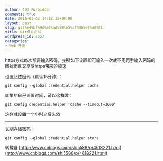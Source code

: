 ```yaml
---
author: 403 Forbidden
comments: true
date: 2016-05-02 14:12:15+00:00
layout: post
slug: git%e4%bf%9d%e5%ad%98%e5%af%86%e7%a0%81
title: Git保存密码
wordpress_id: 2557
categories:
- Web 开发
---
```

https方式每次都要输入密码，按照如下设置即可输入一次就不用再手输入密码的困扰而且又享受https带来的极速

设置记住密码（默认15分钟）：
```shell
git config --global credential.helper cache
```


如果想自己设置时间，可以这样做：
```shell
git config credential.helper 'cache --timeout=3600'
```


这样就设置一个小时之后失效



* * *



长期存储密码：
```shell
git config --global credential.helper store
```


转载自 [http://www.cnblogs.com/shi5588/p/4618221.html](http://www.cnblogs.com/shi5588/p/4618221.html)
